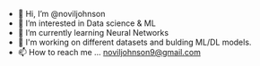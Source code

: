 - 👋 Hi, I’m @noviljohnson
- 👀 I’m interested in Data science & ML
- 🌱 I’m currently learning  Neural Networks
- 💞️ I'm working on different datasets and bulding ML/DL models.
- 📫 How to reach me ... noviljohnson9@gmail.com

<!---
noviljohnson/noviljohnson is a ✨ special ✨ repository because its `README.md` (this file) appears on your GitHub profile.
You can click the Preview link to take a look at your changes.
--->
